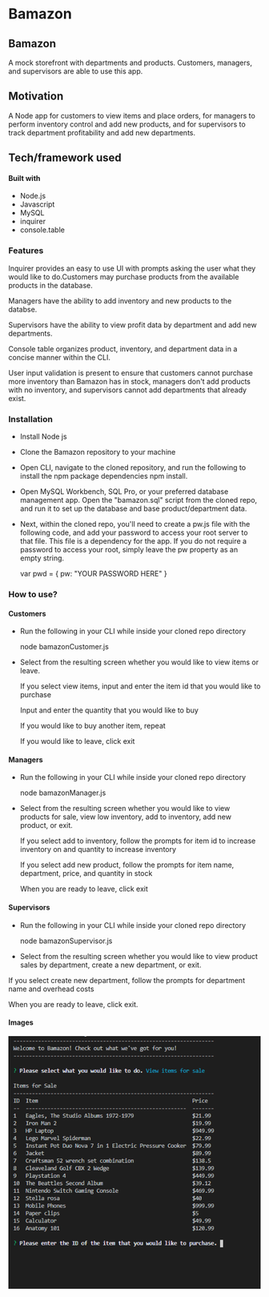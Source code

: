 # Bamazon
## Bamazon
A mock storefront with departments and products. Customers, managers, and supervisors are able to use this app.

## Motivation
A Node app for customers to view items and place orders, for managers to perform inventory control and add new products, and for supervisors to track department profitability and add new departments.

## Tech/framework used

#### Built with

- Node.js
- Javascript
- MySQL
- inquirer
- console.table

### Features

Inquirer provides an easy to use UI with prompts asking the user what they would like to do.Customers may purchase products from the available products in the database.

Managers have the ability to add inventory and new products to the databse.

Supervisors have the ability to view profit data by department and add new departments.

Console table organizes product, inventory, and department data in a concise manner within the CLI.

User input validation is present to ensure that customers cannot purchase more inventory than Bamazon has in stock, managers don't add products with no inventory, and supervisors cannot add departments that already exist.

### Installation
- Install Node js

- Clone the Bamazon repository to your machine

- Open CLI, navigate to the cloned repository, and run the      following to install the npm package dependencies npm install.

- Open MySQL Workbench, SQL Pro, or your preferred database    management app. Open the "bamazon.sql" script from the cloned repo, and run it to set up the database and base product/department data.

- Next, within the cloned repo, you'll need to create a pw.js   file with the following code, and add your password to access your root server to that file. This file is a dependency for the app. If you do not require a password to access your root, simply leave the pw property as an empty string.

  var pwd = {
	pw: "YOUR PASSWORD HERE"
  }
	
### How to use?

#### Customers

- Run the following in your CLI while inside your cloned repo directory

  node bamazonCustomer.js

- Select from the resulting screen whether you would like to view items or leave.

    If you select view items, input and enter the item id that you would like to purchase

    Input and enter the quantity that you would like to buy

    If you would like to buy another item, repeat

    If you would like to leave, click exit

#### Managers

- Run the following in your CLI while inside your cloned repo directory

  node bamazonManager.js
- Select from the resulting screen whether you would like to view products for sale, view low inventory, add to inventory, add new product, or exit.

    If you select add to inventory, follow the prompts for item id to increase inventory on and quantity to increase inventory

    If you select add new product, follow the prompts for item name, department, price, and quantity in stock

    When you are ready to leave, click exit

#### Supervisors

- Run the following in your CLI while inside your cloned repo directory

  node bamazonSupervisor.js

- Select from the resulting screen whether you would like to view product sales by department, create a new department, or exit.

If you select create new department, follow the prompts for department name and overhead costs

When you are ready to leave, click exit.

#### Images


![img1](/images/img1.png)
